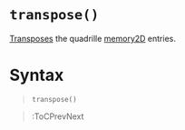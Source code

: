# `transpose()`

[Transposes](https://en.wikipedia.org/wiki/Transpose) the quadrille [memory2D](/docs/props#memory2d) entries.

# Syntax

> `transpose()`

> :ToCPrevNext
